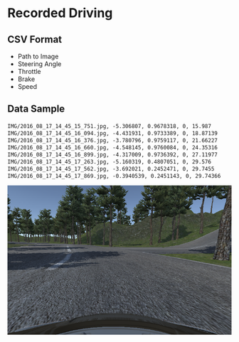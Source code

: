 # Recorded Driving

## CSV Format

* Path to Image
* Steering Angle 
* Throttle
* Brake
* Speed

## Data Sample

```
IMG/2016_08_17_14_45_15_751.jpg, -5.306807, 0.9678318, 0, 15.987
IMG/2016_08_17_14_45_16_094.jpg, -4.431931, 0.9733389, 0, 18.87139
IMG/2016_08_17_14_45_16_376.jpg, -3.780796, 0.9759117, 0, 21.66227
IMG/2016_08_17_14_45_16_660.jpg, -4.548145, 0.9760084, 0, 24.35316
IMG/2016_08_17_14_45_16_899.jpg, -4.317009, 0.9736392, 0, 27.11977
IMG/2016_08_17_14_45_17_263.jpg, -5.160319, 0.4807051, 0, 29.576
IMG/2016_08_17_14_45_17_562.jpg, -3.692021, 0.2452471, 0, 29.7455
IMG/2016_08_17_14_45_17_869.jpg, -0.3940539, 0.2451143, 0, 29.74366
```

![image](example/sample_frame.png)